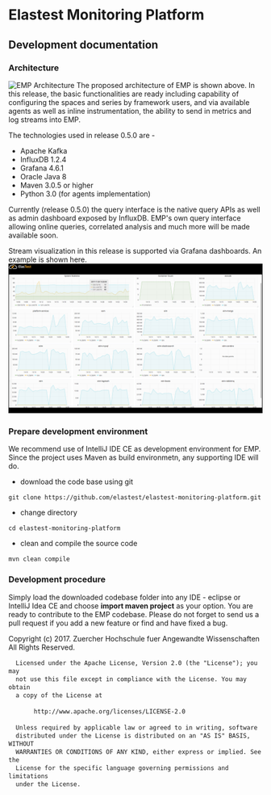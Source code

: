 # Elastest Monitoring Platform

## Development documentation

### Architecture
![EMP Architecture](https://raw.githubusercontent.com/elastest/elastest-monitoring-platform/master/docs/img/emp-arch.png "EMP Architecture")
The proposed architecture of EMP is shown above. In this release, the basic 
functionalities are ready including capability of configuring the spaces and 
series by framework users, and via available agents as well as inline 
instrumentation, the ability to send in metrics and log streams into EMP.

The technologies used in release 0.5.0 are -
- Apache Kafka
- InfluxDB 1.2.4
- Grafana 4.6.1
- Oracle Java 8
- Maven 3.0.5 or higher
- Python 3.0 (for agents implementation)

Currently (release 0.5.0) the query interface is the native query APIs as well 
as admin dashboard exposed by InfluxDB. EMP's own query interface allowing 
online queries, correlated analysis and much more will be made available soon.

Stream visualization in this release is supported via Grafana dashboards. An 
example is shown here.
![Sample Visualization](https://raw.githubusercontent.com/elastest/elastest-monitoring-platform/master/docs/img/grafana.png "Sample Visualization")

### Prepare development environment
We recommend use of IntelliJ IDE CE as development environment for EMP. Since 
the project uses Maven as build environmetn, any supporting IDE will do. 

- download the code base using git
```
git clone https://github.com/elastest/elastest-monitoring-platform.git
```
- change directory
```
cd elastest-monitoring-platform
```
- clean and compile the source code
```
mvn clean compile
```

### Development procedure
Simply load the downloaded codebase folder into any IDE - eclipse or IntelliJ 
Idea CE and choose **import maven project** as your option. You are ready to 
contribute to the EMP codebase. Please do not forget to send us a pull request
if you add a new feature or find and have fixed a bug.

  Copyright (c) 2017. Zuercher Hochschule fuer Angewandte Wissenschaften
   All Rights Reserved.
 
      Licensed under the Apache License, Version 2.0 (the "License"); you may
      not use this file except in compliance with the License. You may obtain
      a copy of the License at
 
           http://www.apache.org/licenses/LICENSE-2.0
 
      Unless required by applicable law or agreed to in writing, software
      distributed under the License is distributed on an "AS IS" BASIS, WITHOUT
      WARRANTIES OR CONDITIONS OF ANY KIND, either express or implied. See the
      License for the specific language governing permissions and limitations
      under the License.


[Apache 2.0 License]: http://www.apache.org/licenses/LICENSE-2.0
[ElasTest]: http://elastest.io/
[ElasTest Logo]: http://elastest.io/images/logos_elastest/elastest-logo-gray-small.png
[ElasTest Twitter]: https://twitter.com/elastestio
[GitHub ElasTest Group]: https://github.com/elastest
[Bugtracker]: https://github.com/elastest/bugtracker
